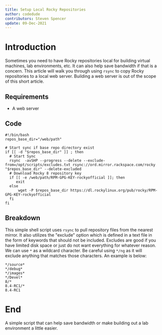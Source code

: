 ```yaml
---
title: Setup Local Rocky Repositories
author: codedude
contributors: Steven Spencer
update: 09-Dec-2021
---
```


# Introduction

Sometimes you need to have Rocky repositories local for building virtual machines, lab environments, etc.  It can also help save bandwidth if that is a concern.  This article will walk you through using `rsync` to copy Rocky repositories to a local web server.  Building a web server is out of the scope of this short article.

## Requirements

* A web server

## Code

```
#!/bin/bash
repos_base_dir="/web/path"

# Start sync if base repo directory exist
if [[ -d "$repos_base_dir" ]] ; then
  # Start Sync
  rsync  -avSHP --progress --delete --exclude-from=/opt/scripts/excludes.txt rsync://ord.mirror.rackspace.com/rocky  "$repos_base_dir" --delete-excluded
  # Download Rocky 8 repository key
  if [[ -e /web/path/RPM-GPG-KEY-rockyofficial ]]; then
     exit
  else
      wget -P $repos_base_dir https://dl.rockylinux.org/pub/rocky/RPM-GPG-KEY-rockyofficial
  fi
fi
```

## Breakdown

This simple shell script uses `rsync` to pull repository files from the nearest mirror.  It also utilizes the "exclude" option which is defined in a text file in the form of keywords that should not be included.  Excludes are good if you have limited disk space or just do not want everything for whatever reason.  We can use  `*` as a wildcard character.  Be careful using  `*/ng` as it will exclude anything that matches those characters.  An example is below:

```
*/source*
*/debug*
*/images*
*/Devel*
8/*
8.4-RC1/*
8.4-RC1
```

# End
A simple script that can help save bandwidth or make building out a lab environment a little easier.
